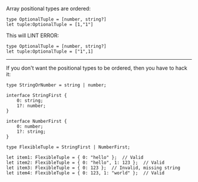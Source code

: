 
Array positional types are ordered:

```
type OptionalTuple = [number, string?]
let tuple:OptionalTuple = [1,"1"]
```


This will LINT ERROR:
```
type OptionalTuple = [number, string?]
let tuple:OptionalTuple = ["1",1]
```


---

If you don't want the positional types to be ordered, then you have to hack it:
```
type StringOrNumber = string | number;

interface StringFirst {
    0: string;
    1?: number;
}

interface NumberFirst {
    0: number;
    1?: string;
}

type FlexibleTuple = StringFirst | NumberFirst;

let item1: FlexibleTuple = { 0: "hello" };  // Valid
let item2: FlexibleTuple = { 0: "hello", 1: 123 };  // Valid
let item3: FlexibleTuple = { 0: 123 };  // Invalid, missing string
let item4: FlexibleTuple = { 0: 123, 1: "world" };  // Valid

```